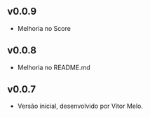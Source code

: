 ## v0.0.9

- Melhoria no Score

## v0.0.8

- Melhoria no README.md

## v0.0.7

- Versão inicial, desenvolvido por Vitor Melo.